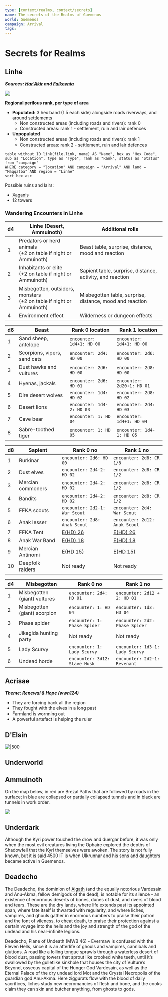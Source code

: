 ```yaml
---
type: [context/realms, context/secrets]
name: The secrets of the Realms of Guemenos
world: Guemenos
campaign: Arrival
tags: 
---
```


# Secrets for Realms

## Linhe
***Sources: [Har'Akir](https://5e.tools/book.html#vrgr,-1,har'akir,1) and [Falkovnia](https://5e.tools/book.html#vrgr,-1,falkovnia,0)***

![](https://i.imgur.com/v8S2Wrq.jpg)

**Regional perilous rank, per type of area**
- **Populated:** 3 hex band (1.5 each side) alongside roads riverways, and around settlements
	- Non constructed areas (including roads and rivers): rank 0
	- Constructed areas: rank 1 - settlement, ruin and lair defences
- **Unpopulated**
	- Non constructed areas (including roads and rivers): rank 1
	- Constructed areas: rank 2 - settlement, ruin and lair defences


```dataview
table without ID link(file.link, name) AS "Name", hex as "Hex Code", sub as "Location", type as "Type", rank as "Rank", status as "Status"
from "campaign"
WHERE category = "location" AND campaign = "Arrival" AND land = "Maqqatba" AND region = "Linhe"
sort hex asc
```

Possible ruins and lairs:
- [Xaganis](https://www.drivethrurpg.com/product/419655/The-Fettered-Factory?manufacturers_id=18628)
- 12 towers

### Wandering Encounters in Linhe

| d4  | Linhe (Desert, Ammuinoth)                                                | Additional rolls                           |
| --- | ------------------------------------------------------------------------ | ------------------------------------------ |
| 1   | Predators or herd animals</br>(+2 on table if night or Ammuinoth)        | Beast table, surprise, distance, mood and reaction             |
| 2   | Inhabitants or elite</br>(+2 on table if night or Ammuinoth)             | Sapient table, surprise, distance, activity, and reaction |
| 3   | Misbegotten, outsiders, monsters</br>(+2 on table if night or Ammuinoth) | Misbegotten table, surprise, distance, mood and reaction       |
| 4   | Environment effect                                                       | Wilderness or dungeon effects              |

| d6  | Beast                        | Rank 0 location           | Rank 1 location            |
| --- | ---------------------------- | ------------------------- | -------------------------- |
| 1   | Sand sheep, antelope         | `encounter: 1d4+1: HD 00` | `encounter: 1d4+1: HD 00`  |
| 2   | Scorpions, vipers, sand cats | `encounter: 2d4: HD 00`   | `encounter: 2d6: HD 00`    |
| 3   | Dust hawks and vultures      | `encounter: 2d6: HD 00`   | `encounter: 2d8: HD 00`    |
| 4   | Hyenas, jackals              | `encounter: 2d6: HD 01`   | `encounter: 2d20+1: HD 01` |
| 5   | Dire desert wolves           | `encounter: 1d4: HD 02`   | `encounter: 2d8: HD 02`    |
| 6   | Desert lions                 | `encounter: 1d4-2: HD 03` | `encounter: 2d4: HD 03`    |
| 7   | Cave bear                    | `encounter: 1: HD 04`     | `encounter: 1d4+1: HD 04`  |
| 8   | Sabre-toothed tiger          | `encounter: 1: HD 05`     | `encounter: 1d4-1: HD 05`  |

| d8  | Sapient           | Rank 0 no                                                              | Rank 1 no                                                              |
| --- | ----------------- | ---------------------------------------------------------------------- | ---------------------------------------------------------------------- |
| 1   | Rurkinar          | `encounter: 2d6: HD 00`                                                | `encounter: 2d8: CR 1/8`                                               |
| 2   | Dust elves        | `encounter: 2d4-2: HD 02`                                              | `encounter: 2d8: CR 1/2`                                               |
| 3   | Mercian commoners | `encounter: 2d4-2: HD 02`                                              | `encounter: 2d8: CR 1/2`                                               |
| 4   | Bandits           | `encounter: 2d4-2: HD 02`                                              | `encounter: 2d8: CR 1/2`                                               |
| 5   | FFKA scouts       | `encounter: 2d2-1: War Scout`                                          | `encounter: 2d4: War Scout`                                            |
| 6   | Anak lesser       | `encounter: 2d8: Anak Scout`                                           | `encounter: 2d12: Anak Scout`                                          |
| 7   | FFKA Tent         | [E(HD) 26](../../factions/ffkaEast.md#FFKA%20East%20Stochastic%20Tent) | [E(HD) 26](../../factions/ffkaEast.md#FFKA%20East%20Stochastic%20Tent) |
| 8   | Anak War Band     | [E(HD) 18](secretsCultures.md#Anak%20War%20Band)                       | [E(HD) 18](secretsCultures.md#Anak%20War%20Band)                       |
| 9   | Mercian Antinomi  | [E(HD 15)](secretsCultures.md#Mercian%20Antinomi%20Group)              | [E(HD 15)](secretsCultures.md#Mercian%20Antinomi%20Group)              |
| 10  | Deepfolk raiders  | Not ready                                                              | Not ready                                                              |

| d4  | Misbegotten                  | Rank 0 no                     | Rank 1 no                       |
| --- | ---------------------------- | ----------------------------- | ------------------------------- |
| 1   | Misbegotten (giant) vultures | `encounter: 2d4: HD 01`       | `encounter: 2d12 + 2: HD 01`    |
| 2   | Misbegotten (giant) scorpion | `encounter: 1: HD 04`         | `encounter: 1d3: HD 04`         |
| 3   | Phase spider                 | `encounter: 1: Phase Spider`  | `encounter: 2d2: Phase Spider`  |
| 4   | Jikegida hunting party       | Not ready                     | Not ready                       |
| 5   | Lady Scurvy                  | `encounter: 1: Lady Scurvy`   | `encounter: 1d3-1: Lady Scurvy` |
| 6   | Undead horde                 | `encounter: 3d12: Slave Husk` | `encounter: 2d2-1: Revenant`    |


## Acrisae
***Theme: Renewal & Hope (wwn124)***

- They are forcing back all the region
- They fought with the elves in a long past
- Farmland is wornning out
- A powerful artefact is helping the ruler

## D'Elsin

![|500](https://i.imgur.com/1HdHyxC.png)


## Underworld

## Ammuinoth

On the map below, in red are Brezal Paths that are followed by roads in the surface; in blue are collapsed or partially collapsed tunnels and in black are tunnels in work order. 

![](https://i.imgur.com/1s32LJn.jpg)


## Underdark

Although the Kyri power touched the drow and duergar before, it was only when the most evil creatures living the Ophaire explored the depths of Shadowfell that the Kyri themselves were awoken. The story is not fully known, but it is said 4500 IT is when Ulkrunnar and his sons and daughters became active in Guemenos.

## Deadecho

The Deadecho, the dominion of [Algath](../context/religions.md#Algath) (and the equally notorious Vardesain and Anu-Akma, fellow demigods of the dead), is notable for its silence - an existence of enormous deserts of bones, dunes of dust, and rivers of blood and tears. These are the dry lands, where life extends past its appointed span, where fate itself is thwarted with regularity, and where liches, vampires, and ghouls gather in enormous numbers to praise their patron and the font of vileness, to cheat death, to praise their protection against a certain voyage into the hells and the joy and strength of the god of the undead and his near-infinite legions.

Deadecho, Plane of Undeath (MWB 46) - Evermaw is confused with the Eleven Hells, since it is an afterlife of ghouls and vampires, cannibals and gluttons. A road like a lolling tongue sprawls through a waterless desert of blood dust, passing towers that sprout like crooked white teeth, until it’s swallowed by the gulletlike sinkhole that houses the city of Vulture’s Beyond, osseous capital of the Hunger God Vardesain, as well as the Eternal Palace of the dry undead lord Mot and the Crystal Necropolis of the guardian god Anu-Akma. Here ziggurats flow with the blood of daily sacrifices, liches study new necromancies of flesh and bone, and the cooks claim they can skin and butcher anything, from ghosts to gods.